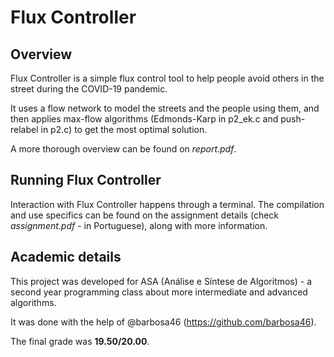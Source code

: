 # Flux Controller

## Overview
Flux Controller is a simple flux control tool to help people avoid others in the street during the COVID-19 pandemic.

It uses a flow network to model the streets and the people using them, and then applies max-flow algorithms (Edmonds-Karp in p2_ek.c and push-relabel in p2.c) to get the most optimal solution.

A more thorough overview can be found on *report.pdf*.


## Running Flux Controller
Interaction with Flux Controller happens through a terminal. The compilation and use specifics can be found on the assignment details (check *assignment.pdf* - in Portuguese), along with more information.


## Academic details
This project was developed for ASA (Análise e Síntese de Algoritmos) - a second year programming class about more intermediate and advanced algorithms.

It was done with the help of @barbosa46 (https://github.com/barbosa46).

The final grade was **19.50/20.00**.
